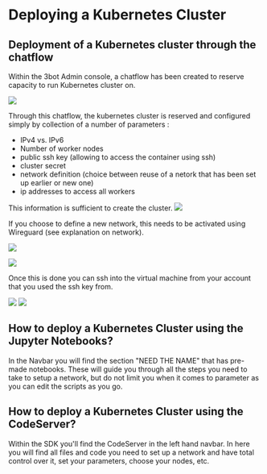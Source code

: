 # Deploying a Kubernetes Cluster
## Deployment of a Kubernetes cluster through the chatflow

Within the 3bot Admin console, a chatflow has been created to reserve capacity to run Kubernetes cluster on. 

![](/grid/peer2peer_storage_compute/img/kubernetes_chatflow1.png)

Through this chatflow, the kubernetes cluster is reserved and configured simply by collection of a number of parameters : 
- IPv4 vs. IPv6
- Number of worker nodes
- public ssh key (allowing to access the container using ssh)
- cluster secret
- network definition (choice between reuse of a netork that has been set up earlier or new one)
- ip addresses to access all workers

This information is sufficient to create the cluster.
![](/grid/peer2peer_storage_compute/img/kubernetes_chatflow11.png)

If you choose to define a new network, this needs to be activated using Wireguard (see explanation on network).

![](/grid/peer2peer_storage_compute/img/kubernetes_chatflow12.png)

![](/grid/peer2peer_storage_compute/img/kubernetes_chatflow13.png)


Once this is done you can ssh into the virtual machine from your account that you used the ssh key from. 

![](/grid/peer2peer_storage_compute/img/kubernetes_chatflow14.png)
![](/grid/peer2peer_storage_compute/img/kubernetes_chatflow15.png)

## How to deploy a Kubernetes Cluster using the Jupyter Notebooks?
In the Navbar you will find the section "NEED THE NAME" that has pre-made notebooks. These will guide you through all the steps you need to take to setup a network, but do not limit you when it comes to parameter as you can edit the scripts as you go.

## How to deploy a Kubernetes Cluster using the CodeServer?
Within the SDK you'll find the CodeServer in the left hand navbar.
In here you will find all files and code you need to set up a network and have total control over it, set your parameters, choose your nodes, etc.
